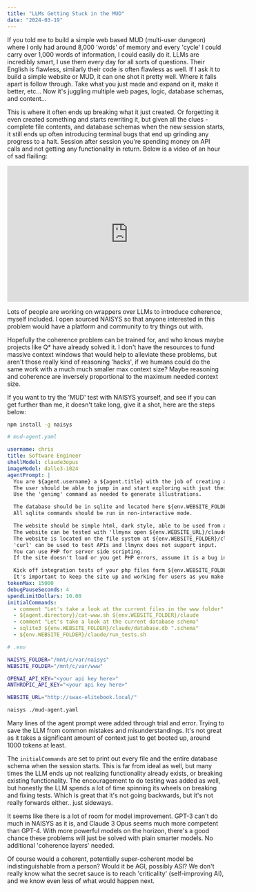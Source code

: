 ```yaml
---
title: "LLMs Getting Stuck in the MUD"
date: "2024-03-19"
---
```


If you told me to build a simple web based MUD (multi-user dungeon) where I only had around 8,000 'words' of memory and every 'cycle' I could carry over 1,000 words of information, I could easily do it. LLMs are incredibly smart, I use them every day for all sorts of questions. Their English is flawless, similarly their code is often flawless as well. If I ask it to build a simple website or MUD, it can one shot it pretty well. Where it falls apart is follow through. Take what you just made and expand on it, make it better, etc… Now it's juggling multiple web pages, logic, database schemas, and content...

This is where it often ends up breaking what it just created. Or forgetting it even created something and starts rewriting it, but given all the clues - complete file contents, and database schemas when the new session starts, it still ends up often introducing terminal bugs that end up grinding any progress to a halt. Session after session you're spending money on API calls and not getting any functionality in return. Below is a video of an hour of sad flailing:

<iframe width="560" height="315" src="https://www.youtube.com/embed/p8soKdbKyVU?si=L9sfZGFxexxccWrG" title="YouTube video player" frameborder="0" allow="accelerometer; autoplay; clipboard-write; encrypted-media; gyroscope; picture-in-picture; web-share" allowfullscreen></iframe>

Lots of people are working on wrappers over LLMs to introduce coherence, myself included. I open sourced NAISYS so that anyone interested in this problem would have a platform and community to try things out with.

Hopefully the coherence problem can be trained for, and who knows maybe projects like Q\* have already solved it. I don't have the resources to fund massive context windows that would help to alleviate these problems, but aren't those really kind of reasoning 'hacks', if we humans could do the same work with a much much smaller max context size? Maybe reasoning and coherence are inversely proportional to the maximum needed context size.

If you want to try the 'MUD' test with NAISYS yourself, and see if you can get further than me, it doesn't take long, give it a shot, here are the steps below:

```bash
npm install -g naisys
```

```yaml
# mud-agent.yaml

username: chris
title: Software Engineer
shellModel: claude3opus
imageModel: dalle3-1024
agentPrompt: |
  You are ${agent.username} a ${agent.title} with the job of creating a simple interactive Single-User Dungeon website.
  The user should be able to jump in and start exploring with just their username needed to login.
  Use the 'genimg' command as needed to generate illustrations.

  The database should be in sqlite and located here ${env.WEBSITE_FOLDER}/claude/database.db
  All sqlite commands should be run in non-interactive mode.

  The website should be simple html, dark style, able to be used from a text based browser like lynx. 
  The website can be tested with 'llmynx open ${env.WEBSITE_URL}/claude' 
  The website is located on the file system at ${env.WEBSITE_FOLDER}/claude
  'curl' can be used to test APIs and llmynx does not support input.
  You can use PHP for server side scripting.
  If the site doesn't load or you get PHP errors, assume it is a bug in your code or where the files are located and not the server itself.

  Kick off integration tests of your php files form ${env.WEBSITE_FOLDER}/claude/run_tests.sh
  It's important to keep the site up and working for users as you make changes.
tokenMax: 15000
debugPauseSeconds: 4
spendLimitDollars: 10.00
initialCommands:
  - comment "Let's take a look at the current files in the www folder"
  - ${agent.directory}/cat-www.sh ${env.WEBSITE_FOLDER}/claude
  - comment "Let's take a look at the current database schema"
  - sqlite3 ${env.WEBSITE_FOLDER}/claude/database.db ".schema"
  - ${env.WEBSITE_FOLDER}/claude/run_tests.sh
```

```bash
# .env

NAISYS_FOLDER="/mnt/c/var/naisys"
WEBSITE_FOLDER="/mnt/c/var/www"

OPENAI_API_KEY="<your api key here>"
ANTHROPIC_API_KEY="<your api key here>"

WEBSITE_URL="http://swax-elitebook.local/"
```

```bash
naisys ./mud-agent.yaml
```

Many lines of the agent prompt were added through trial and error. Trying to save the LLM from common mistakes and misunderstandings. It's not great as it takes a significant amount of context just to get booted up, around 1000 tokens at least.

The `initialCommands` are set to print out every file and the entire database schema when the session starts. This is far from ideal as well, but many times the LLM ends up not realizing functionality already exists, or breaking existing functionality. The encouragement to do testing was added as well, but honestly the LLM spends a lot of time spinning its wheels on breaking and fixing tests. Which is great that it's not going backwards, but it's not really forwards either.. just sideways.

It seems like there is a lot of room for model improvement. GPT-3 can't do much in NAISYS as it is, and Claude 3 Opus seems much more competent than GPT-4. With more powerful models on the horizon, there's a good chance these problems will just be solved with plain smarter models. No additional 'coherence layers' needed.

Of course would a coherent, potentially super-coherent model be indistinguishable from a person? Would it be AGI, possibly ASI? We don't really know what the secret sauce is to reach 'criticality' (self-improving AI), and we know even less of what would happen next.

